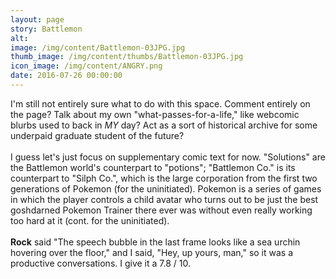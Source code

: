 ```yaml
---
layout: page
story: Battlemon
alt:
image: /img/content/Battlemon-03JPG.jpg
thumb_image: /img/content/thumbs/Battlemon-03JPG.jpg
icon_image: /img/content/ANGRY.png
date: 2016-07-26 00:00:00
---
```


I'm still not entirely sure what to do with this space. Comment entirely on the page? Talk about my own "what-passes-for-a-life," like webcomic blurbs used to back in <em>MY</em> day? Act as a sort of historical archive for some underpaid graduate student of the future?<br><br>I guess let's just focus on supplementary comic text for now. "Solutions" are the Battlemon world's counterpart to "potions"; "Battlemon Co." is its counterpart to "Silph Co.", which is the large corporation from the first two generations of Pokemon (for the uninitiated). Pokemon is a series of games in which the player controls a child avatar who turns out to be just the best goshdarned Pokemon Trainer there ever was without even really working too hard at it (cont. for the uninitiated).<br><br><strong>Rock</strong> said "The speech bubble in the last frame looks like a sea urchin hovering over the floor," and I said, "Hey, up yours, man," so it was a productive conversations. I give it a 7.8 / 10.
